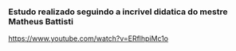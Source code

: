 ### Estudo realizado seguindo a incrivel didatica do mestre Matheus Battisti

https://www.youtube.com/watch?v=ERflhpiMc1o